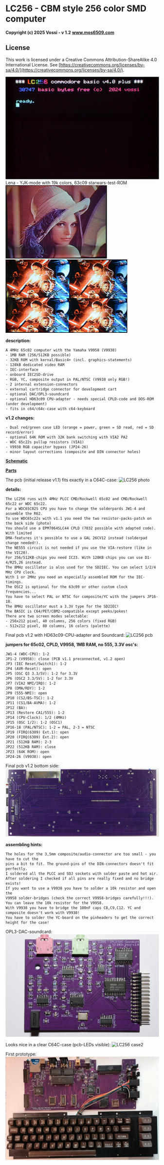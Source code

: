 # LC256 - CBM style 256 color SMD computer

**Copyright (c) 2025 Vossi - v 1.2**
**www.mos6509.com**

## License
This work is licensed under a Creative Commons Attribution-ShareAlike 4.0
International License. See [https://creativecommons.org/licenses/by-sa/4.0/](https://creativecommons.org/licenses/by-sa/4.0/).

![LC256 start screen](https://github.com/vossi1/lc256-computer/blob/master/pictures/lc256_title.jpg)
Lena - YJK-mode with 19k colors, 63c09 starwars-test-ROM
![LC256 Lena](https://github.com/vossi1/lc256-computer/blob/master/pictures/yjk_lena.jpg) ![LC256 6309](https://github.com/vossi1/lc256-computer/blob/master/pictures/starwars6309.jpg)

**description:**

    A 4MHz 65c02 computer with the Yamaha V9958 (V9938)
    - 1MB RAM (256/512KB possible)
    - 32KB ROM with kernal/Basic4+ (incl. graphics-statements)
    - 128kB dedicated video RAM
    - IEC-interface
    - onboard IEC2SD-drive
    - RGB, YC, composite output in PAL/NTSC (V9938 only RGB!)
    - 2 internal extension-connectors
    - external cartridge connector for development cart
    - optional DAC/OPL3-soundcard
    - optional HD63c09 CPU-adapter - needs special CPLD-code and DOS-ROM (under development)
    - fits in c64/c64c-case with c64-keyboard

**v1.2 changes:**

    - Dual red/green case LED (orange = power, green = SD read, red = SD record/error)
    - optional 64K ROM with 32K bank switching with VIA2 PA2
    - WDC 65c22s pullup resistors (VIA1)
    - V9938 RGB capacitor bypass (JP24-26)
    - minor layout corrections (composite and DIN connector holes)

**[Schematic](https://github.com/vossi1/lc256-computer/blob/master/schematics/lc256_v12.png)**

**[Parts](https://github.com/vossi1/lc256-computer/blob/master/parts/lc256_v12_parts.txt)**

The pcb (initial release v1.1) fits exactly in a C64C-case:
![LC256 photo](https://github.com/vossi1/lc256-computer/blob/master/pictures/lc256_case.jpg)

**details:**

    The LC256 runs with 4MHz PLCC CMD/Rockwell 65c02 and CMD/Rockwell 65c22 or WDC 65c22.
    For a WDC65C02S CPU you have to change the solderpards JW1-4 and assemble the R62.
    To use WDC65c22s with v1.1 you need the two resistor-packs-patch on the back side (photo)
    You should use a EPM7064SLC44 CPLD (7032 possible with adapted code). With limited
    DMA-features it's possible to use a GAL 26CV12 instead (solderpad change needed!).
    The NE555 circuit is not needed if you use the VIA-restore (like in the VIC20).
    For 256/512KB-chips you need IC23. With 128KB chips you can use D1-4/R25,26 instead.
    The 8MHz oscillator is also used for the SD2IEC. You can select 1/2/4 MHz CPU clock.
    With 1 or 2MHz you need an especially assembled ROM for the IEC-timings.
    The OSC2 is optional for the 63c09 or other custom clock frequencies...
    You have to select PAL or NTSC for composite/YC with the jumpers JP16-18.
    The 8MHz oscillator must a 3.3V type for the SD2IEC!
    The BASIC is C64/PET/CBM2-compatible except peeks/pokes!
    There are two screen modes selectable:
    - 256x212 pixel, 40 columns, 256 colors (fixed RGB)
    - 512x212 pixel, 80 columns, 16 colors (palette)

Final pcb v1.2 with HD63c09-CPU-adapter and Soundcard: 
![LC256 pcb](https://github.com/vossi1/lc256-computer/blob/master/pictures/lc256_v12_6309_case.jpg)

**jumpers for 65c02, CPLD, V9958, 1MB RAM, no 555, 3.3V osc's:**

    JW1-4 (WDC-CPU): 1-2
    JP1-2 (V9958): close (PCB v1.1 preconnected, v1.2 open)
    JP3 (IEC Reset/Switch1): 1-2
    JP4 (AVR-Reset): open
    JP5 (OSC Q3 3.3/5V): 1-2 for 3.3V
    JP6 (OSC2 3.3/5V): 1-2 for 3.3V
    JP7 (VIA2 NMI/IRQ): 1-2
    JP8 (DMA/RDY): 1-2
    JP9 (555-NMI): open
    JP10 (CS2/BS-TSC): 1-2
    JP11 (CS1/BA-AVMA): 1-2
    JP12 (BA):
    JP13 (Restore CA1/555): 1-2
    JP14 (CPU-Clock): 1/2 (4MHz)
    JP15 (OSC 1/2): 1-2 (OSC1)
    JP16-18 (PAL/NTSC): 1-2 = PAL, 2-3 = NTSC
    JP19 (FIRQ(6309) Ext.1): open
    JP20 (FIRQ(6309) Ext.2): open
    JP21 (512KB RAM): 2-3
    JP22 (512KB RAM): close
    JP23 (64K ROM): open
    JP24-26 (V9938): open

Final pcb v1.2 bottom side:    
![LC256 pcb back](https://github.com/vossi1/lc256-computer/blob/master/pictures/lc256_v12_pcb_back.jpg)

**assembling hints:**

    The holes for the 3,5mm composite/audio-connector are too small - you have to cut the
    pins a bit to fit. The ground-pins of the DIN-connectors doesn't fit perfectly.
    I soldered all the PLCC and SOJ sockets with solder paste and hot air.
    After soldering I checked if all pins are really fixed and no bridge exists!
    If you want to use a V9938 you have to solder a 10k resistor and open the
    V9958 solder-bridges (check the correct V9958-bridges carefully!!!).
    You can leave the 10k resistor for the V9958.
    With V9938 you have to bridge the 100nF caps C8,C9,C12. YC and composite doesn't work with V9938!
    You have to solder the YC-board on the pinheaders to get the correct height for the case!

OPL3-DAC-soundcard:
![OPL3-DAC photo](https://github.com/vossi1/lc256-computer/blob/master/pictures/lc256-opl3-dac_soundcard_v10.jpg)

Looks nice in a clear C64C-case (pcb-LEDs visible):
![LC256 case2](https://github.com/vossi1/lc256-computer/blob/master/pictures/lc256_case2.jpg)

First prototype:
![LC256 prototype](https://github.com/vossi1/lc256-computer/blob/master/pictures/lc256_first-prototype-v1.0.png)
